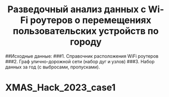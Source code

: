 <h1 align="center">Разведочный анализ данных с Wi-Fi роутеров о перемещениях пользовательских устройств по городу</h1>

##Исходные данные:
###1. Справочник расположения WiFi роутеров
###2. Граф улично-дорожной сети (набор дуг и узлов)
###3. Набор данных за год (с выбросами, пропусками).

# XMAS_Hack_2023_case1
